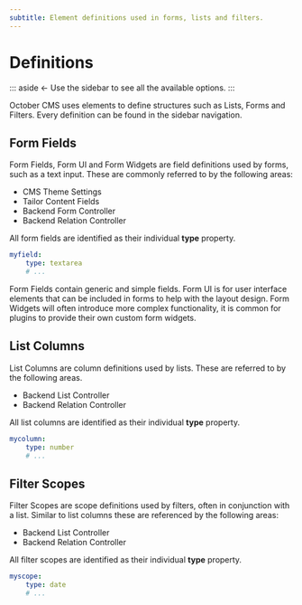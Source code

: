 ```yaml
---
subtitle: Element definitions used in forms, lists and filters.
---
```

# Definitions

::: aside
← Use the sidebar to see all the available options.
:::

October CMS uses elements to define structures such as Lists, Forms and Filters. Every definition can be found in the sidebar navigation.

## Form Fields

Form Fields, Form UI and Form Widgets are field definitions used by forms, such as a text input. These are commonly referred to by the following areas:

- CMS Theme Settings
- Tailor Content Fields
- Backend Form Controller
- Backend Relation Controller

All form fields are identified as their individual **type** property.

```yaml
myfield:
    type: textarea
    # ...
```

Form Fields contain generic and simple fields. Form UI is for user interface elements that can be included in forms to help with the layout design. Form Widgets will often introduce more complex functionality, it is common for plugins to provide their own custom form widgets.

## List Columns

List Columns are column definitions used by lists. These are referred to by the following areas.

- Backend List Controller
- Backend Relation Controller

All list columns are identified as their individual **type** property.

```yaml
mycolumn:
    type: number
    # ...
```

## Filter Scopes

Filter Scopes are scope definitions used by filters, often in conjunction with a list. Similar to list columns these are referenced by the following areas:

- Backend List Controller
- Backend Relation Controller

All filter scopes are identified as their individual **type** property.

```yaml
myscope:
    type: date
    # ...
```

